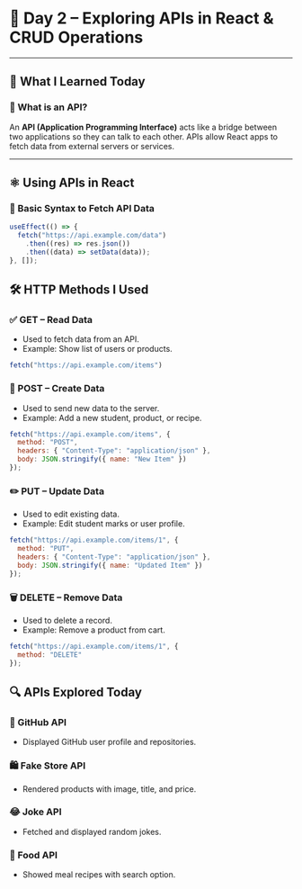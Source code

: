 

# 📅 Day 2 – Exploring APIs in React & CRUD Operations

---

## 📘 What I Learned Today

### 🔹 What is an API?

An **API (Application Programming Interface)** acts like a bridge between two applications so they can talk to each other. APIs allow React apps to fetch data from external servers or services.

---

## ⚛️ Using APIs in React

### 🧠 Basic Syntax to Fetch API Data

```js
useEffect(() => {
  fetch("https://api.example.com/data")
    .then((res) => res.json())
    .then((data) => setData(data));
}, []);
```
## 🛠️ HTTP Methods I Used

### ✅ GET – Read Data
- Used to fetch data from an API.
- Example: Show list of users or products.
```js
fetch("https://api.example.com/items")
```
### 📝 POST – Create Data
- Used to send new data to the server.
- Example: Add a new student, product, or recipe.
```js
fetch("https://api.example.com/items", {
  method: "POST",
  headers: { "Content-Type": "application/json" },
  body: JSON.stringify({ name: "New Item" })
});
```
### ✏️ PUT – Update Data
- Used to edit existing data.
- Example: Edit student marks or user profile.
```js
fetch("https://api.example.com/items/1", {
  method: "PUT",
  headers: { "Content-Type": "application/json" },
  body: JSON.stringify({ name: "Updated Item" })
});
```
### 🗑️ DELETE – Remove Data
- Used to delete a record.
- Example: Remove a product from cart.
```js
fetch("https://api.example.com/items/1", {
  method: "DELETE"
});
```
## 🔍 APIs Explored Today

### 🐙 GitHub API
- Displayed GitHub user profile and repositories.

### 🛍️ Fake Store API
- Rendered products with image, title, and price.

### 😂 Joke API
- Fetched and displayed random jokes.

### 🍲 Food API
- Showed meal recipes with search option.
